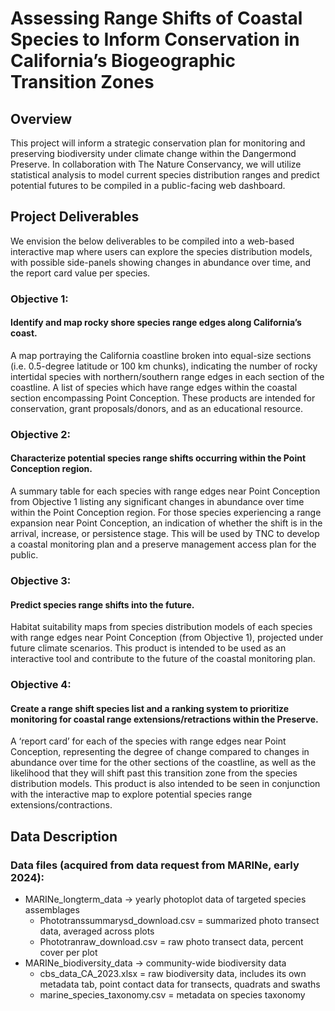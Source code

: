 # Assessing Range Shifts of Coastal Species to Inform Conservation in California’s Biogeographic Transition Zones

## Overview
This project will inform a strategic conservation plan for monitoring and preserving biodiversity under climate change within the Dangermond Preserve. 
In collaboration with The Nature Conservancy, we will utilize statistical analysis to model current species distribution ranges and predict potential 
futures to be compiled in a public-facing web dashboard.

## Project Deliverables

We envision the below deliverables to be compiled into a web-based interactive map where users can explore the species distribution models,
with possible side-panels showing changes in abundance over time, and the report card value per species.

### Objective 1: 
#### Identify and map rocky shore species range edges along California’s coast.

A map portraying the California coastline broken into equal-size sections (i.e. 0.5-degree latitude or
100 km chunks), indicating the number of rocky intertidal species with northern/southern range
edges in each section of the coastline. A list of species which have range edges within the coastal
section encompassing Point Conception. These products are intended for conservation, grant
proposals/donors, and as an educational resource.

### Objective 2: 
#### Characterize potential species range shifts occurring within the Point Conception region.

A summary table for each species with range edges near Point Conception from Objective 1 listing
any significant changes in abundance over time within the Point Conception region. For those species
experiencing a range expansion near Point Conception, an indication of whether the shift is in the
arrival, increase, or persistence stage. This will be used by TNC to develop a coastal monitoring plan
and a preserve management access plan for the public.

### Objective 3: 
#### Predict species range shifts into the future.

Habitat suitability maps from species distribution models of each species with range edges near
Point Conception (from Objective 1), projected under future climate scenarios. This product is
intended to be used as an interactive tool and contribute to the future of the coastal monitoring plan.

### Objective 4: 
#### Create a range shift species list and a ranking system to prioritize monitoring for coastal range extensions/retractions within the Preserve.

A ‘report card’ for each of the species with range edges near Point Conception, representing the
degree of change compared to changes in abundance over time for the other sections of the coastline,
as well as the likelihood that they will shift past this transition zone from the species distribution
models. This product is also intended to be seen in conjunction with the interactive map to explore
potential species range extensions/contractions.

## Data Description

### Data files (acquired from data request from MARINe, early 2024):
- MARINe_longterm_data -> yearly photoplot data of targeted species assemblages
  - Phototranssummarysd_download.csv = summarized photo transect data, averaged across plots
  - Phototranraw_download.csv = raw photo transect data, percent cover per plot
- MARINe_biodiversity_data -> community-wide biodiversity data
  - cbs_data_CA_2023.xlsx = raw biodiversity data, includes its own metadata tab, point contact data for transects, quadrats and swaths
  - marine_species_taxonomy.csv = metadata on species taxonomy





